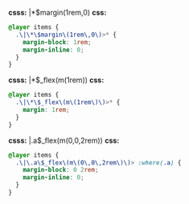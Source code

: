 **csss:** |*$margin(1rem,0)
**css:**
```css
@layer items {
  .\|\*\$margin\(1rem\,0\)>* {
    margin-block: 1rem;
    margin-inline: 0;
  }
}
```

**csss:** |*$_flex(m(1rem))
**css:**
```css
@layer items {
  .\|\*\$_flex\(m\(1rem\)\)>* {
    margin: 1rem;
  }
}
```

**csss:** |.a$_flex(m(0,0,2rem))
**css:**
```css
@layer items {
  .\|\.a\$_flex\(m\(0\,0\,2rem\)\)> :where(.a) {
    margin-block: 0 2rem;
    margin-inline: 0;
  }
}
```